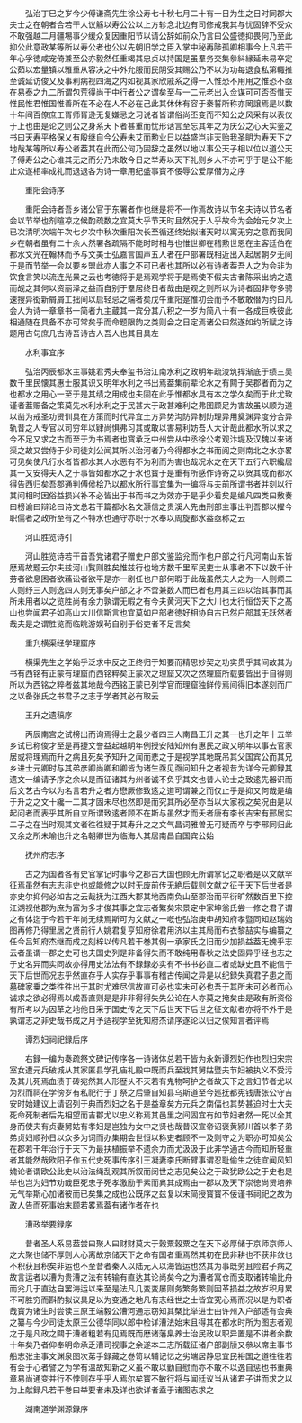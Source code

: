 <!-- { "loadSidebar": true } -->
　　弘治丁巳之岁今少傅谦斋先生徐公寿七十秋七月二十有一日为生之日时同郡大夫士之在朝者合若干人议觞以寿公公以上方轸念北边有司修戒我其与忧固辞不受众不敢强越二月疆埸事少缓众复因重阳节以请公辞如前众乃言曰公盛徳抑畏何乃至此抑公此意政某等所以寿公者也公以先朝旧学之臣入掌中秘再陟孤卿相事今上凡若干年心孚徳咸宠倚兼至公亦毅然任重竭其忠贞以持国是虽羣务交集叅紏縁延未易卒定公茹以宏量镇以雅重从容决之中外允服而民阴受其赐公乃不以为功每退食私第輙推至诚延访俊乂及事利病视四海之内如视其家欣戚系之得一人惟恐不用用之惟恐不亟在易泰之九二所谓包荒得尚于中行者公之谓矣至与一二元老出入佥谋可可否否惟天惟民惟君惟国惟善所在不必在人不必在己此其休休有容于秦誓所称亦罔譲焉是以数十年间百僚庶工胥师胥逊无复嫌忌之习说者皆谓俗尚丕变而不知公之风采有以表仪于上也由是论之则公之身系天下者甚重而忧形话言至忘其年之为庆公之心天实鉴之书曰天寿平格保乂有殷继自今公寿未艾而勲业日以益盛岂非天贻我圣眀为寿天下之地哉某等所以寿公者葢其在此而公何乃固辞之虽然以地以事公天子相以位以道公天子傅寿公之心谁其无之而分乃未敢今日之举寿以天下礼则乡人不亦可乎于是公不能止众遂相率成礼而退退各为诗一章用纪盛事寳不佞辱公爱厚僣为之序

　　重阳会诗序

　　重阳会诗者吾乡诸公官于东署者作也继是将不一作焉故诗以节名夫诗以节名者会以节举也剂暄凉之候酌疏数之宜莫大乎节天时且然况于人乎故今为会始元夕次上已次清明次端午次七夕次中秋次重阳次长至循还终始拟诸天时以寓无穷之意而我同乡在朝者虽有二十余人然署各疏隔不能时时相与也惟世卿在稽勲世恩在主客廷伯在都水文光在翰林而予与文美士弘嘉言国声五人者在户部署既相近出入起居朝夕无间于是而节举一会以要乡盟此亦人事之不可已者也其所以必有诗者葢吾人之为会非为饮食言笑以流连光景之云也考徳将于是焉观学将于是焉使不假夫古者陈采出纳之遗而觇之其何以资丽泽之益而自别于羣居终日者哉由是观之则所以为诗者固非夸多骋速搜异衒新屑屑工拙间以启轻忌之端者矣戊午重阳寔惟初会而予不敏敢僣为约曰凡会人为诗一章章书一简者九主蔵其一宾分其八积之一岁为简八十有一各成巨帙彼此相通随在具备不亦可常矣乎而命题限韵之类则会之日定焉诸公曰然遂如约所赋之诗题用古句庶几古诗吾诗古人吾人也其目具左

　　水利事宜序

　　弘治丙辰都水主事姚君秀夫奉玺书治江南水利之政明年疏浚筑捍渐底于绩三吴数千里民懐其惠士服其识又明年水利之书出焉葢集前辈论水之有闗于吴郡者而为之也都水之用心一至于是其绩之用成也夫固在此乎惟都水具有本之学久矣而于此尤致谨者葢赈备之策莫先水利水利之于民甚大于政甚难利之弗图顾足为害故虽以顺为道以凿为戒圣功贤训具在方策而时代异宜土方异势沟防异制阞理异用奠渊异度分合异轨昔之人专官以司穷年以肄尚惧弗习其或敢以害易利妨吾人大计哉此都水所以求之今不足又求之古而至于为书焉者也寳承乏中州尝从中丞徐公考观汴堤及汉魏以来诸渠之故又尝侍于少司徒刘公闻其所以治河者乃今得都水之书而阅之则南北之水亦畧可见矣使凡行水者皆都水其人水恶有不为利而为害也哉况水之在天下五行六职纔居其一又安得夫人之于事皆如都水之于水也寳于是重有所感作诗寄之以贺其成而都水得告西归矣吾郡通判傅侯桧乃以都水所行事宜集为一编将与夫前所谓书者并刻以行其间相时因俗益损兴补不必皆出于书而书之为效亦于是乎少着矣是编凡四类曰敷奏曰榜谕曰辩论曰诗文总若干篇都水名文灏信之贵溪人先由刑部主事出判吾郡以擢今职儒者之政所至有之不特水也通守亦职于水奉以周旋都水葢亟称之云

　　河山胜览诗引

　　河山胜览诗若干首吾党诸君子赠史户部文鉴监兊而作也户部之行凡河南山东皆厯焉故题云尔夫兹河山覧则胜矣惟兹行也地方数千里军民吏士从事者不下以数千计劳者欲息困者欲蘓讼者欲平是亦一剧任也户部何暇于此哉虽然夫人之为一人则烦二人则纾三人则逸四人则无事矣户部之才不啻兼数人而已者也用其三四以治其事而其所未用者以之览胜尚有余力孰谓无暇之有今夫黄河天下之大川也太行恒岱天下之髙山也尝闻君子如高山大川信斯言也宜莫如户部者徳好相协自古已然户部其无跃然者哉夫是之谓胜览而临眺游娱茍自别于俗吏者不足言矣

　　重刋横渠经学理窟序

　　横渠先生之学始乎泛求中反之正终归于知要而精思妙契之功实贯乎其间故其为书有西铭有正蒙有理窟而西铭粹矣正蒙次之理窟又次之然理窟所载要皆出于自得则所以为西铭之粹者兹其地哉今西铭正蒙已列学官而理窟独鲜传焉间得旧本遂刻而广之以备张氏之书君子之志于学者其必有取云

　　王升之遗稿序

　　丙辰南宫之试榜出而询焉得士之最少者四三人南昌王升之其一也升之年十五举乡试已称俊才至是再捷文誉益起越眀年例授安陆知州有惠民之政又明年以事去官家居或将理焉而升之病且死矣予知升之闻而悲之于是视学其地既吊其父国宾公而其兄乡进士元卿时与其弟彦卿尚卿和卿皆为诸生亟见亟问知升之者视昔为详今元卿録其遗文一编请予序之余以是而征诸其为州者诚不负乎其文也昔人论士之致逺先器识而后文艺古今以为名言若升之者方懋厥修致逺之道可谓兼之而仅止乎是抑又何哉是编于升之之文十纔一二其才固未尽也然即是而究其所必至亦当以大家视之矣况由是以起问者而表乎其所自立所谓致逺者顾不在斯与虽然才而夭者唐有李长吉宋有邢居实二子之在当时观其文者徃徃疑于其寿升之之文气昌词雅曽无可疑而卒与李邢同归此又余之所未喻也升之名朝卿世为临海人其居南昌自国宾公始

　　抚州府志序

　　古之为国者各有史官掌记时事今之郡古大国也顾无所谓掌记之职者是以文献罕征焉虽然有志志非史也或能修之以时无废前传无絶后载则文献之征于天下后世者是亦史尔抑何必如古之云哉抚为江西大郡其地西南负山至郡治而平衍旷然数百里下控江湖视他郡为庶为富为多才俊其事之宜志者繁矣宋景定中家坤翁氏尝一修之君子谓之有体迄于今若干年尚无续焉斯可为文献之一嘅也弘治庚申胡知府孝暨同知赵瑞始图再修乃得里居之贤前行人姚君复亨知府徐君用济以主其局而布衣黎喆实与编纂之任今吕知府杰继而成之刻梓以传凡若干巻其例一承家氏之旧而少加损益葢无媿乎志云者虽谓一郡之史可也夫国史列是非备得失而不敢纯用春秋之法史固异乎经也志之于史名异而实同故亦得用史法法有不録録必实有不书书必直二者或缺史且不能信于天下后世而况志乎然直存乎人实存乎事事有稽古传闻之异是以纪録失真君子患之而墓碑家乗之类徃徃出于其时尤难尽信故直可必也实未可必也吾于其所未可必者而心诚求之欲必得焉以成吾直则是是非非得得失失公论在人亦莫之掩矣由是政有所资俗有所考以为因革之地他日采于国史传之天下后世天下后世之征文献者亦将不外于是孰谓志之非史哉书成之月予适视学至抚知府杰请序遂论以归之俟知言者评焉

　　谭烈妇祠祀録后序

　　右録一编为奏疏祭文碑记传序各一诗诸体总若干皆为永新谭烈妇作也烈妇宋宗室女遭元兵破城从其家匿县学孔庙礼殿中既而兵至戕其舅姑暨夫节妇被执义不受污及其儿死焉血渍于砖宛然其人形歴乆不灭若有鬼物呵护之者故天下之言妇节者尤以为烈而祠在学傍岁有私祀行于丁祭之后肇自知县乌斯道至今廵抚都宪钱唐张公守吉安时始建议上请诏列于典而烈妇之名于是益章矣方元兵之南偪也其势甚迫时士大夫死命死制者后先相望而吉郡尤以忠义称焉其邑里之间固宜有如节妇者然一死以全其身而使夫有贞妻舅姑有孝妇是岂独为女中之贤也哉昔汉宣帝诏褒黄颍川首以孝子弟弟贞妇顺孙日以众多为词而办集期会世恒以称吏者顾不一及则守之为职亦可知矣公在郡若干年治行于天下为最扶植振举不遗余力而尤汲汲于此非学通古今而知所轻重者其能然哉欧阳子作五代史死事传序引王凝妻李氏断臂事谓忍耻偷生之徒宜闻风知媿论者谓欧公此史以治法绳乱观其所叙而闵世之志见矣公之于政犹欧公之于史也是举也岂为妇节劝哉臣死忠子死孝激励于素而兾其成焉由一郡以及天下崇徳尚贤培养元气举斯心加诸彼而已矣集之成也公既序之兹复以末简授寳寳不佞谨书祠祀之故为政人告而死事始末顾若畧焉葢有诸作者在也

　　漕政举要録序

　　昔者圣人系易葢尝曰聚人曰财财莫大于榖粟榖粟之在天下必厚储于京师京师人之大聚也储不厚则人心离故京储天下之命有国者重焉然其初在民非耕也不获非敛也不积获且积矣非运也不至昔者秦人以陆元人以海皆运也然其为事既劳且险君子病之故言运者以漕为贵漕之法有转输有直达其论尚矣今之为漕者寓仓而支取诸转输比舟而兊几于直达自罢海运以来至是法凡几变变屡则务繁务繁则因革损益之故岁积月累不可胜穷而斟酌拟议具足以为变通之地凡有志经世之士皆宜究心焉而况以是为职者哉寳为诸生时尝读三原王端毅公漕河通志窃知其槩比举进士由许州入户部适有会典之纂与今少司徒太原王公德华同以郎中检详漕法始末且得其在都水时所为图志者观之于是凡政之闗于漕者粗若有见焉既而厯诸藩臬养士治民政以职异置是不讲者余数十年矣乃者仰奉明命承乏漕司视事之余遂本二志所载征诸户部副牍又叅以席主事书船志张主事文渊泉图次苐手録藏之巻笥以辅记忆之劣端居静思宜民裕国之道徃徃若有会于心者譬之为学有温故知新之义虽不敢以勤自慰而亦不敢不以逸自惩也书重典章易尚通变并行不悖则存乎乎人焉尔矣寳不敏行将与闻廷议当从诸君子讲而求之以为上献録凡若干巻曰举要者未及详也欲详者盍于诸图志求之

　　湖南道学渊源録序

